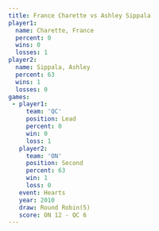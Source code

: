 ```yaml
---
title: France Charette vs Ashley Sippala
player1:                
  name: Charette, France
  percent: 0            
  wins: 0               
  losses: 1             
player2:                
  name: Sippala, Ashley 
  percent: 63           
  wins: 1               
  losses: 0             
games:
 - player1:        
     team: 'QC'    
     position: Lead
     percent: 0    
     win: 0        
     loss: 1       
   player2:          
     team: 'ON'      
     position: Second
     percent: 63     
     win: 1          
     loss: 0         
   event: Hearts       
   year: 2010          
   draw: Round Robin(5)
   score: ON 12 - QC 6 
---
```

